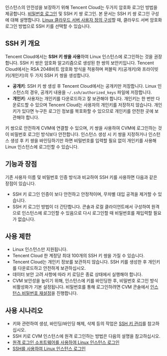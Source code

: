 인스턴스의 안전성을 보장하기 위해 Tencent Cloud는 두가지 암호화 로그인 방법을 제공합니다. [비밀번호 로그인](/doc/product/213/6093) 및 SSH 키 쌍 로그인. 본 문서는 SSH 키 쌍 로그인 구성에 대해 설명합니다.
[Linux 클라우드 서버 사용자 정의 구성](/doc/product/213/10517#.E8.AE.BE.E7.BD.AE.E4.BF.A1.E6.81.AF)할 때, 클라우드 서버 암호화 로그인 방법으로 SSH 키를 선택할 수 있습니다.

## SSH 키 개요
Tencent Cloud에서는 **SSH 키 쌍을 사용**하여 Linux 인스턴스에 로그인하는 것을 권장합니다. SSH 키 쌍은 암호화 알고리즘으로 생성된 한 쌍의 보안키입니다. Tencent Cloud에서는 RSA 2048비트 암호화 방식을 적용하며 퍼블릭 키(공개키)와 프라이빗 키(개인키)의 두 가지 SSH 키 쌍을 생성합니다.
- **공개키**: SSH 키 쌍 생성 후 Tencent Cloud에서는 공개키만 저장합니다. Linux 인스턴스의 경우, 공개키 내용을 `~/.ssh/authorized_keys` 파일에 저장합니다.
- **개인키**: 사용자는 개인키를 다운로드하고 잘 보관해야 합니다. 개인키는 한 번만 다운로드할 수 있으며 Tencent Cloud는 사용자의 개인키를 저장하지 않습니다. 개인키가 있다면 누구든 로그인 정보를 복호화할 수 있으므로 개인키를 안전한 곳에 보관해야 합니다.

키 쌍으로 안전하게 CVM에 연결할 수 있으며, 키 쌍을 사용하여 CVM에 로그인하는 것이 비밀번호 로그인 방식보다 안전합니다. 인스턴스 생성 시 키 쌍을 지정하거나 인스턴스 생성 후 키 쌍을 바인딩하기만 하면 비밀번호를 입력할 필요 없이 개인키를 사용해 Linux 인스턴스에 로그인할 수 있습니다.

## 기능과 장점
기존 사용자 이름 및 비밀번호 인증 방식과 비교하여 SSH 키를 사용하면 다음과 같은 장점이 있습니다.
- SSH 키 로그인 인증이 보다 안전하고 안정적이며, 무차별 대입 공격을 제거할 수 있습니다.
- SSH 키 로그인 방법이 더 간단합니다. 콘솔과 로컬 클라이언트에서 구성하여 원격으로 인스턴스에 로그인할 수 있음으로 다시 로그인할 때 비밀번호를 재입력할 필요가 없습니다.

## 사용 제한
- Linux 인스턴스만 지원됩니다.
- Tencent Cloud 한 계정당 최대 100개의 SSH 키 쌍을 가질 수 있습니다.
- Tencent Cloud는 개인키 정보를 보관하지 않습니다. SSH 키를 생성한 후 개인키를 다운로드하고 안전하게 보관하십시오.
- 데이터 보안 고려 사항에 따라 키 로딩은 종료 상태에서 실행해야 합니다.
- CVM 보안성을 높이기 위해, 인스턴스에 키를 바인딩한 후, 비밀번호 로그인 방식 비활성화가 기본 설정됩니다. 비밀번호를 통해 로그인하려면 CVM 콘솔에서 [인스턴스 비밀번호 재설정](https://intl.cloud.tencent.com/document/product/213/16566)을 진행합니다.


## 사용 시나리오
- 키와 관련하여 생성, 바인딩/바인딩 해제, 삭제 등의 작업은 [SSH 키 관리](https://intl.cloud.tencent.com/document/product/213/16691)를 참고하십시오.
- SSH 키로 CVM 인스턴스에 원격 로그인하는 방법은 다음의 설명을 참고하십시오.
 - [원격 로그인 소프트웨어를 사용하여 Linux 인스턴스 로그인](https://intl.cloud.tencent.com/document/product/213/32502)
 - [SSH를 사용하여 Linux 인스턴스 로그인](https://intl.cloud.tencent.com/document/product/213/32501)



